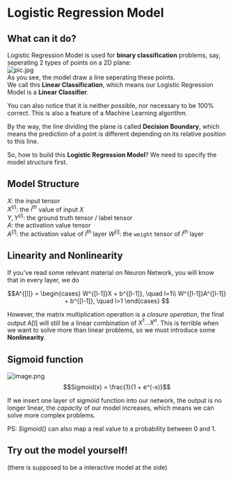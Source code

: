 # Logistic Regression Model

## What can it do?
Logistic Regression Model is used for **binary classification** problems, say, seperating 2 types of points on a 2D plane:  
![pic.jpg](https://i.loli.net/2019/12/10/iT9qK4z3WMXwPNE.jpg)  
As you see, the model draw a line seperating these points.  
We call this **Linear Classification**, which means our Logistic Regression Model is a **Linear Classifier**. 

You can also notice that it is neither possible, nor necessary to be 100% correct. This is also a feature of a Machine Learning algorithm.  

By the way, the line dividing the plane is called **Decision Boundary**, which means the prediction of a point is different depending on its relative position to this line.

So, how to build this **Logistic Regression Model**? We need to specify the model structure first.

## Model Structure
$X$: the input tensor  
$X^{(i)}$: the $i^{th}$ value of input $X$  
$Y, Y^{(i)}$: the ground truth tensor / label tensor  
$A$: the activation value tensor  
$A^{[l]}$: the activation value of $l^{th}$ layer
$W^{[l]}$: the `weight` tensor of $l^{th}$ layer


## Linearity and Nonlinearity
If you've read some relevant material on Neuron Network, you will know that in every layer, we do

$$A^{[l]} = \begin{cases}
    W^{[l-1]}X + b^{[l-1]}, \quad l=1\\
    W^{[l-1]}A^{[l-1]} + b^{[l-1]}, \quad l>1
\end{cases} $$

However, the matrix multiplication operation is a *closure operation*, the final output A[l] will still be a linear combination of $X^1...X^n$. This is terrible when we want to solve more than linear problems, so we must introduce some **Nonlinearity**.


## Sigmoid function
![image.png](https://i.loli.net/2019/12/10/qBvW4SY8EJhuCIH.png)
$$Sigmoid(x) = \frac{1}{1 + e^(-x)}$$

If we insert one layer of sigmoid function into our network, the output is no longer linear, the *capacity* of our model increases, which means we can solve more complex problems.

PS: *Sigmoid()* can also map a real value to a probability between 0 and 1.

## Try out the model yourself!
(there is supposed to be a interactive model at the side)
